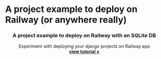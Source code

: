 # A project example to deploy on Railway (or anywhere really)

<p align="center">
  <h3 align="center">A project example to deploy on Railway with an SQLite DB</h3>
  <p align="center">
    Experiment with deploying your django projects on Railway.app
    <br />
    <a href="https://kowe.io/guide/f7177611-1353-46b5-8772-7647c5fb661e"><strong>view tutorial »</strong></a>
    <br />
  </p>
</p>
